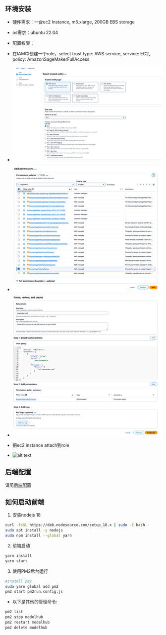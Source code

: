 ## 环境安装
- 硬件需求：一台ec2 Instance, m5.xlarge, 200GB EBS storage
- os需求：ubuntu 22.04
- 配置权限：
- 在IAM中创建一个role，select trust type: AWS service, service: EC2, policy: AmazonSageMakerFullAccess
- ![alt text](./assets/image_iamrole.png)
- ![alt text](./assets/image_iamrole2.png)
- ![alt text](./assets/image_iamrole3.png)

- 把ec2 instance attach到role
- ![alt text](./assets/image.png)

## 后端配置
请见[后端配置](./backend/README.md)


## 如何启动前端
1. 安装nodejs 18
```bash
curl -fsSL https://deb.nodesource.com/setup_18.x | sudo -E bash -
sudo apt install -y nodejs
sudo npm install --global yarn
```

2. 前端启动
```bash
yarn install
yarn start
```


3. 使用PM2后台运行
```bash
#install pm2
sudo yarn global add pm2
pm2 start pm2run.config.js 
```
- 以下是其他的管理命令:
```bash
pm2 list
pm2 stop modelhub
pm2 restart modelhub
pm2 delete modelhub
```